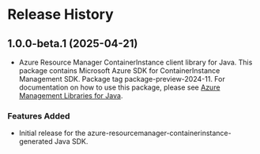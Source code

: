 # Release History

## 1.0.0-beta.1 (2025-04-21)

- Azure Resource Manager ContainerInstance client library for Java. This package contains Microsoft Azure SDK for ContainerInstance Management SDK.  Package tag package-preview-2024-11. For documentation on how to use this package, please see [Azure Management Libraries for Java](https://aka.ms/azsdk/java/mgmt).
### Features Added

- Initial release for the azure-resourcemanager-containerinstance-generated Java SDK.
